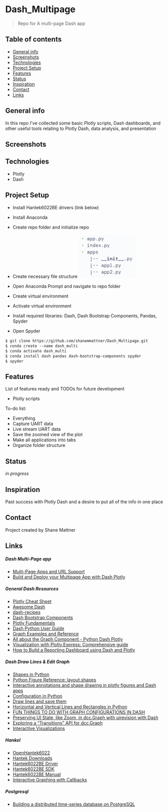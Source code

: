 # Dash_Multipage
> Repo for A multi-page Dash app

## Table of contents
* [General info](#general-info)
* [Screenshots](#screenshots)
* [Technologies](#technologies)
* [Project Setup](#Project-Setup)
* [Features](#features)
* [Status](#status)
* [Inspiration](#inspiration)
* [Contact](#contact)
* [Links](#links)

## General info
In this repo I've collected some basic Plotly scripts, Dash dashboards, and other useful tools relating to Plotly Dash, data analysis, and presentation

## Screenshots
<!-- ![Verified Boot](readme_images/Verified-Boot.png) -->

## Technologies
* Plotly
* Dash

## Project Setup
* Install Hantek6022BE drivers (link below)
* Install Anaconda
* Create repo folder and initialize repo
* Create necessary file structure
![File_Structure](readme_images/file_structure.png)

* Open Anaconda Prompt and navigate to repo folder
* Create virtual environment
* Activate virtual environment
* Install required libraries: Dash, Dash Bootstrap Components, Pandas, Spyder
* Open Spyder
```
$ git clone https://github.com/shanemmattner/Dash_Multipage.git
$ conda create --name dash_multi
$ conda activate dash_multi
$ conda install dash pandas dash-bootstrap-components spyder
$ spyder
```

## Features
List of features ready and TODOs for future development
* Plotly scripts

To-do list:
* Everything
* Capture UART data
* Live stream UART data
* Save the zoomed view of the plot
* Make all applications into tabs
* Organize folder structure

## Status
_in progress_

## Inspiration
Past success with Plotly Dash and a desire to put all of the info in one place

## Contact
Project created by Shane Mattner

## Links
##### Dash Multi-Page app
* [Multi-Page Apps and URL Support](https://dash.plotly.com/urls)
* [Build and Deploy your Multipage App with Dash Plotly](https://www.youtube.com/watch?v=RMBSQ6leonU&t=386s)
##### General Dash Resources
* [Plotly Cheat Sheet](https://images.plot.ly/plotly-documentation/images/python_cheat_sheet.pdf)
* [Awesome Dash](https://github.com/ucg8j/awesome-dash)
* [dash-recipes](https://github.com/plotly/dash-recipes)
* [Dash Bootstrap Components](https://dash-bootstrap-components.opensource.faculty.ai/)
* [Plotly Fundamentals](https://plotly.com/python/plotly-fundamentals/)
* [Dash Python User Guide](https://dash.plotly.com/)
* [Graph Examples and Reference](https://dash.plotly.com/dash-core-components/graph)
* [All about the Graph Component - Python Dash Plotly](https://www.youtube.com/watch?v=G8r2BB3GFVY)
* [Visualization with Plotly.Express: Comprehensive guide](https://towardsdatascience.com/visualization-with-plotly-express-comprehensive-guide-eb5ee4b50b57)
* [How to Build a Reporting Dashboard using Dash and Plotly](https://towardsdatascience.com/how-to-build-a-complex-reporting-dashboard-using-dash-and-plotl-4f4257c18a7f)
##### Dash Draw Lines & Edit Graph
* [Shapes in Python](https://plotly.com/python/shapes/)
* [Python Figure Reference: layout.shapes](https://plotly.com/python/reference/layout/shapes/)
* [Interactive annotations and shape drawing in plotly figures and Dash apps](https://eoss-image-processing.github.io/2020/05/06/shape-drawing.html)
* [Configuration in Python](https://plotly.com/python/configuration-options/#configuring-figures-in-dash-apps)
* [Draw lines and save them](https://community.plotly.com/t/draw-lines-and-save-them/13162)
* [Horizontal and Vertical Lines and Rectangles in Python](https://plotly.com/python/horizontal-vertical-shapes/)
* [FUN THINGS TO DO WITH GRAPH CONFIGURATIONS IN DASH](https://chrisvoncsefalvay.com/2019/12/09/plotly-dash-graph-configuration/)
* [Preserving UI State, like Zoom, in dcc.Graph with uirevision with Dash](https://community.plotly.com/t/preserving-ui-state-like-zoom-in-dcc-graph-with-uirevision-with-dash/15793)
* [Exploring a “Transitions” API for dcc.Graph](https://community.plotly.com/t/exploring-a-transitions-api-for-dcc-graph/15468)
* [Interactive Visualizations](https://dash.plotly.com/interactive-graphing)
##### Hankel
* [OpenHantek6022](https://github.com/OpenHantek/OpenHantek6022)
* [Hantek Downloads](http://www.hantek.com/products/detail/31)
* [Hantek6022BE Driver](http://www.hantek.com/Product/Hantek6000/HT6022_Driver.zip)
* [Hantek6022BE SDK](http://www.hantek.com/Product/Hantek6000/HT6022_SDK.zip)
* [Hantek6022BE Manual](http://www.hantek.com/Product/Hantek6000/Hantek6022BE_Manual.pdf)
* [Interactive Graphing with Callbacks](https://dash.plotly.com/dash-core-components/graph)
##### Postgresql
* [Building a distributed time-series database on PostgreSQL](https://blog.timescale.com/blog/building-a-distributed-time-series-database-on-postgresql/)









